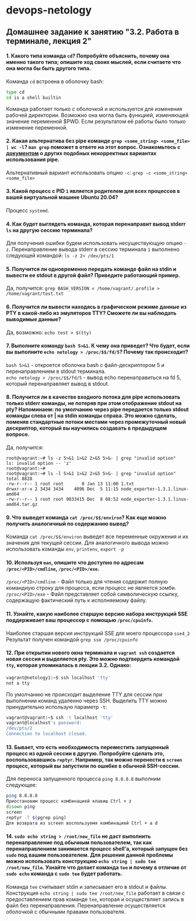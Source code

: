 # devops-netology

## Домашнее задание к занятию "3.2. Работа в терминале, лекция 2"

#### 1. Какого типа команда `cd`? Попробуйте объяснить, почему она именно такого типа; опишите ход своих мыслей, если считаете что она могла бы быть другого типа.
Команда `cd` встроена в оболочку bash:
```bash
type cd
cd is a shell builtin
```
Команда работает только с оболочкой и используется для изменения рабочей директории. Возможно она могла быть функцией, изменяющей значение переменной $PWD. Если результатом её работы было только изменение переменной.

#### 2. Какая альтернатива без pipe команде `grep <some_string> <some_file> | wc -l`? `man grep` поможет в ответе на этот вопрос. Ознакомьтесь с [документом](http://www.smallo.ruhr.de/award.html) о других подобных некорректных вариантах использования pipe.
Альтернативный вариант использовать опцию `-c`: `grep -c <some_string> <some_file>`

#### 3. Какой процесс с PID `1` является родителем для всех процессов в вашей виртуальной машине Ubuntu 20.04?
Процесс `systemd`.

#### 4. Как будет выглядеть команда, которая перенаправит вывод stderr `ls` на другую сессию терминала?
Для получения ошибки будем использовать несуществующую опцию `-z`. Перенаправление вывода stderr в сессию терминала `1` выполнено следующей командой: 
`ls -z 2> /dev/pts/1`

#### 5. Получится ли одновременно передать команде файл на stdin и вывести ее stdout в другой файл? Приведите работающий пример.
Да, получится: `grep BASH_VERSION < /home/vagrant/.profile > /home/vagrant/test.txt`

#### 6. Получится ли вывести находясь в графическом режиме данные из PTY в какой-либо из эмуляторов TTY? Сможете ли вы наблюдать выводимые данные?
Да, возможно: `echo test > $(tty)`

#### 7. Выполните команду `bash 5>&1`. К чему она приведет? Что будет, если вы выполните `echo netology > /proc/$$/fd/5`? Почему так происходит?
`bash 5>&1` - откроется оболочка bash с файл-дескриптором 5 и перенаправлением в stdout терминала.  
`echo netology > /proc/$$/fd/5` - вывод echo перенаправиться на fd 5, который перенаправляет вывод в stdout.

#### 8. Получится ли в качестве входного потока для pipe использовать только stderr команды, не потеряв при этом отображение stdout на pty? Напоминаем: по умолчанию через pipe передается только stdout команды слева от | на stdin команды справа. Это можно сделать, поменяв стандартные потоки местами через промежуточный новый дескриптор, который вы научились создавать в предыдущем вопросе.
Да, получится:
```
root@vagrant:~# ls -z 5>&1 1>&2 2>&5 5>&- | grep "invalid option"
ls: invalid option -- 'z'
root@vagrant:~#
root@vagrant:~# ls -l 5>&1 1>&2 2>&5 5>&- | grep "invalid option"
total 8828
-rw-r--r-- 1 root root       0 Jan 13 11:00 1.txt
drwxr-xr-x 2 3434 3434    4096 Dec  5 11:15 node_exporter-1.3.1.linux-amd64
-rw-r--r-- 1 root root 9033415 Dec  8 08:52 node_exporter-1.3.1.linux-amd64.tar.gz
```

#### 9. Что выведет команда `cat /proc/$$/environ`? Как еще можно получить аналогичный по содержанию вывод?
Команда `cat /proc/$$/environ` выведет все переменные окружения и их значения для текущей сессии.
Для аналогичного вывода можно использовать команды `env`, `printenv`, `export -p`

#### 10. Используя `man`, опишите что доступно по адресам `/proc/<PID>/cmdline`, `/proc/<PID>/exe`.
`/proc/<PID>/cmdline` - Файл только для чтения содержит полную командную строку для процесса, если процесс не является зомби.  
`/proc/<PID>/exe` - Файл представляет собой символическую ссылку, содержащую фактический путь к исполняемому файлу.

#### 11. Узнайте, какую наиболее старшую версию набора инструкций SSE поддерживает ваш процессор с помощью `/proc/cpuinfo`.
Наиболее старшая версия инструкций SSE для моего процессора `sse4_2`  
Результат получен командой `grep sse /proc/cpuinfo`

#### 12. При открытии нового окна терминала и `vagrant ssh` создается новая сессия и выделяется pty. Это можно подтвердить командой `tty`, которая упоминалась в лекции 3.2. Однако:

```bash
vagrant@netology1:~$ ssh localhost 'tty'
not a tty
```

По умолчанию не происходит выделение TTY для сессии при выполнении команд удаленно через SSH. Выделить TTY можно принудительно использую параметр `-t`:

```bash
vagrant@vagrant:~$ ssh -t localhost 'tty'
vagrant@localhost's password:
/dev/pts/2
Connection to localhost closed.
```

#### 13. Бывает, что есть необходимость переместить запущенный процесс из одной сессии в другую. Попробуйте сделать это, воспользовавшись `reptyr`. Например, так можно перенести в `screen` процесс, который вы запустили по ошибке в обычной SSH-сессии.
Для переноса запущенного процесса `ping 8.8.8.8` выполним следующее:

```bash
ping 8.8.8.8
Приостановим процесс комбинацией клавиш Ctrl + z
disown ping
screen
reptyr -T $(pgrep ping)
Для возврата из screen воспользуемя комбинацией Ctrl + a d
```

#### 14. `sudo echo string > /root/new_file` не даст выполнить перенаправление под обычным пользователем, так как перенаправлением занимается процесс shell'а, который запущен без `sudo` под вашим пользователем. Для решения данной проблемы можно использовать конструкцию `echo string | sudo tee /root/new_file`. Узнайте что делает команда `tee` и почему в отличие от `sudo echo` команда с `sudo tee` будет работать.
Команда `tee` считывает stdin и записывает его в stdout и файлы.  
Конструкция `echo string | sudo tee /root/new_file` работает в связи с предоставлением прав команде `tee`, которая и осуществляет запись в файл без перенаправления. Перенаправление осуществляется оболочкой с обычными правами пользователя. 